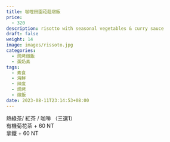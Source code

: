 ```yaml
---
title: 咖哩田園菘菇燉飯
price:
  - 320
description: risotto with seasonal vegetables & curry sauce
draft: false
weight: 14
image: images/rissoto.jpg
categories:
  - 焗烤燉飯
  - 蛋奶素
tags:
  - 素食
  - 海鮮
  - 辣度
  - 焗烤
  - 燉飯
date: 2023-08-11T23:14:53+08:00
---
```


  熱綠茶/ 紅茶 / 咖啡 （三選1）   
  有機菊花茶 + 60 NT  
  拿鐵 + 60 NT  